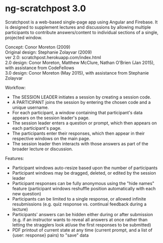 # ng-scratchpost 3.0
Scratchpost is a web-based single-page app using Angular and Firebase.  It is designed to supplement lectures and discussions by allowing multiple participants to contribute answers/content to individual sections of a single, projected window.

Concept: Conor Moreton (2009) <br>
Original design: Stephanie Zolayvar (2009) <br>
ver 2.0: scratchpost.herokuapp.com/index.html <br>
2.0 design: Conor Moreton, Matthew McClure, Nathan O'Brien (Jan 2015), with assistance from CodeFellows <br>
3.0 design: Conor Moreton (May 2015), with assistance from Stephanie Zolayvar <br>

Workflow:
 - The SESSION LEADER initiates a session by creating a session code.
 - A PARTICIPANT joins the session by entering the chosen code and a unique username.
 - For each participant, a window containing that participant's data appears on the session leader's page.
 - The session leader enters a question or prompt, which then appears on each participant's page.
 - The participants enter their responses, which then appear in their respective windows on the main page.
 - The session leader then interacts with those answers as part of the broader lecture or discussion.

Features:
 - Participant windows auto-resize based upon the number of participants
 - Participant windows may be dragged, deleted, or edited by the session leader
 - Participant responses can be fully anonymous using the "hide names" feature (participant windows reshuffle position automatically with each new question)
 - Participants can be limited to a single response, or allowed infinite resubmissions (e.g. quiz response vs. continual feedback during a lecture)
 - Participants' answers can be hidden either during or after submission (e.g. if an instructor wants to reveal all answers at once rather than letting the stragglers look at/use the first responses to be submitted)
 - PDF printout of current state at any time (current prompt, and a list of {user: response} pairs) to "save" data

